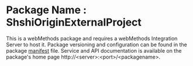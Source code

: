 # Package Name : ShshiOriginExternalProject
This is a webMethods package and requires a webMethods Integration Server to host it. Package versioning and configuration can be found in the package [manifest](./ShshiOriginExternalProject/manifest.v3) file. Service and API documentation is available on the package's home page http://&lt;server&gt;:&lt;port&gt;/&lt;packagename>.